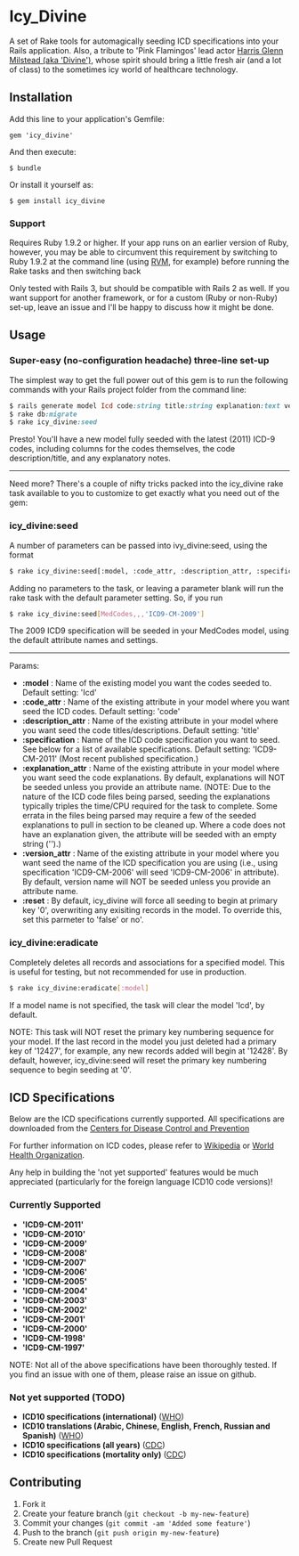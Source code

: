 # Icy_Divine

A set of Rake tools for automagically seeding ICD specifications into your Rails application. Also, a tribute to 'Pink Flamingos' lead actor [Harris Glenn Milstead (aka 'Divine')](http://en.wikipedia.org/wiki/Divine_%28actor%29), whose spirit should bring a little fresh air (and a lot of class) to the sometimes icy world of healthcare technology.

## Installation

Add this line to your application's Gemfile:

    gem 'icy_divine'

And then execute:

    $ bundle

Or install it yourself as:

    $ gem install icy_divine

### Support

Requires Ruby 1.9.2 or higher. If your app runs on an earlier version of Ruby, however, you may be able to circumvent this requirement by switching to Ruby 1.9.2 at the command line (using [RVM](https://rvm.io/), for example) before running the Rake tasks and then switching back 

Only tested with Rails 3, but should be compatible with Rails 2 as well. If you want support for another framework, or for a custom (Ruby or non-Ruby) set-up, leave an issue and I'll be happy to discuss how it might be done.

## Usage

### Super-easy (no-configuration headache) three-line set-up

The simplest way to get the full power out of this gem is to run the following commands with your Rails project folder from the command line:

```ruby
$ rails generate model Icd code:string title:string explanation:text version:string
$ rake db:migrate
$ rake icy_divine:seed
```

Presto! You'll have a new model fully seeded with the latest (2011) ICD-9 codes, including columns for the codes themselves, the code description/title, and any explanatory notes.

---

Need more? There's a couple of nifty tricks packed into the icy_divine rake task available to you to customize to get exactly what you need out of the gem:

### icy_divine:seed

A number of parameters can be passed into ivy_divine:seed, using the format

```bash
$ rake icy_divine:seed[:model, :code_attr, :description_attr, :specification, :explanation_attr, :version_attr, :reset]
```

Adding no parameters to the task, or leaving a parameter blank will run the rake task with the default parameter setting. So, if you run

```bash
$ rake icy_divine:seed[MedCodes,,,'ICD9-CM-2009']
```

The 2009 ICD9 specification will be seeded in your MedCodes model, using the default attribute names and settings.

---

Params:

- **:model** : Name of the existing model you want the codes seeded to. Default setting: 'Icd'
- **:code_attr** : Name of the existing attribute in your model where you want seed the ICD codes. Default setting: 'code'
- **:description_attr** : Name of the existing attribute in your model where you want seed the code titles/descriptions. Default setting: 'title'
- **:specification** : Name of the ICD code specification you want to seed. See below for a list of available specifications. Default setting: 'ICD9-CM-2011' (Most recent published specification.)
- **:explanation_attr** : Name of the existing attribute in your model where you want seed the code explanations. By default, explanations will NOT be seeded unless you provide an attribute name.
(NOTE: Due to the nature of the ICD code files being parsed, seeding the explanations typically triples the time/CPU required for the task to complete. Some errata in the files being parsed may require a few of the seeded explanations to pull in section to be cleaned up. Where a code does not have an explanation given, the attribute will be seeded with an empty string ('').)
- **:version_attr** : Name of the existing attribute in your model where you want seed the name of the ICD specification you are using (i.e., using specification 'ICD9-CM-2006' will seed 'ICD9-CM-2006' in attribute). By default, version name will NOT be seeded unless you provide an attribute name.
- **:reset** : By default, icy_divine will force all seeding to begin at primary key '0', overwriting any exisiting records in the model. To override this, set this parmeter to 'false' or no'.

### icy_divine:eradicate

Completely deletes all records and associations for a specified model. This is useful for testing, but not recommended for use in production.

```bash
$ rake icy_divine:eradicate[:model]
```

If a model name is not specified, the task will clear the model 'Icd', by default.

NOTE: This task will NOT reset the primary key numbering sequence for your model. If the last record in the model you just deleted had a primary key of '12427', for example, any new records added will begin at '12428'. By default, however, icy_divine:seed will reset the primary key numbering sequence to begin seeding at '0'.

## ICD Specifications

Below are the ICD specifications currently supported. All specifications are downloaded from the [Centers for Disease Control and Prevention](http://www.cdc.gov/nchs/icd/icd9cm.htm#ftp)

For further information on ICD codes, please refer to [Wikipedia](http://en.wikipedia.org/wiki/List_of_ICD-9_codes) or [World Health Organization](http://www.who.int/classifications/icd/en/).

Any help in building the 'not yet supported' features would be much appreciated (particularly for the foreign language ICD10 code versions)!

### Currently Supported
- **'ICD9-CM-2011'**
- **'ICD9-CM-2010'**
- **'ICD9-CM-2009'**
- **'ICD9-CM-2008'**
- **'ICD9-CM-2007'**
- **'ICD9-CM-2006'**
- **'ICD9-CM-2005'**
- **'ICD9-CM-2004'**
- **'ICD9-CM-2003'**
- **'ICD9-CM-2002'**
- **'ICD9-CM-2001'**
- **'ICD9-CM-2000'**
- **'ICD9-CM-1998'**
- **'ICD9-CM-1997'**

NOTE: Not all of the above specifications have been thoroughly tested. If you find an issue with one of them, please raise an issue on github.

### Not yet supported (TODO)
- **ICD10 specifications (international)** ([WHO](http://www.who.int/classifications/icd/en/))
- **ICD10 translations (Arabic, Chinese, English, French, Russian and Spanish)** ([WHO](http://www.who.int/classifications/icd/en/))
- **ICD10 specifications (all years)** ([CDC](http://www.cdc.gov/nchs/icd/icd10cm.htm))
- **ICD10 specifications (mortality only)** ([CDC](http://www.cdc.gov/nchs/icd/icd10cm.htm))

## Contributing

1. Fork it
2. Create your feature branch (`git checkout -b my-new-feature`)
3. Commit your changes (`git commit -am 'Added some feature'`)
4. Push to the branch (`git push origin my-new-feature`)
5. Create new Pull Request
